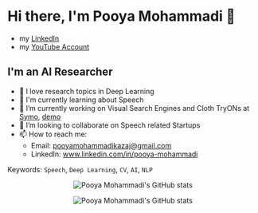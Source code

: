 # Hi there, I'm Pooya Mohammadi 👋

- my [LinkedIn](www.linkedin.com/in/pooya-mohammadi)
- my [YouTube Account](https://www.youtube.com/channel/UCEf5EXeme8mxmKxZ2UvJ5GQ/playlists)

## I'm an AI Researcher 

- 🔭 I love research topics in Deep Learning
- 🌱 I'm currently learning about Speech
- 🔨 I’m currently working on Visual Search Engines and Cloth TryONs at [Symo](https://symolife.com/), [demo](https://demo.symolife.com)
- 👯 I’m looking to collaborate on Speech related Startups
- 📫 How to reach me: 
  - Email: pooyamohammadikazaj@gmail.com
  - LinkedIn: www.linkedin.com/in/pooya-mohammadi

Keywords: `Speech`, `Deep Learning`, `CV`, `AI`, `NLP`

<p align="center">
  <img src="https://github-readme-stats.vercel.app/api?username=pooya-mohammadi&show_icons=true&theme=monokai" alt="Pooya Mohammadi's GitHub stats" /><br />
</p>
<p align="center">
  <img src="https://github-readme-stats.vercel.app/api/top-langs/?username=pooya-mohammadi&show_icons=true&theme=monokai" alt="Pooya Mohammadi's GitHub stats" /><br />
</p>


<!--
**Practical-AI/Practical-AI** is a ✨ _special_ ✨ repository because its `README.md` (this file) appears on your GitHub profile.

Here are some ideas to get you started:

- 🔭 I’m currently working on ...
- 🌱 I’m currently learning ...
- 👯 I’m looking to collaborate on ...
- 🤔 I’m looking for help with ...
- 💬 Ask me about ...
- 📫 How to reach me: ...
- 😄 Pronouns: ...
- ⚡ Fun fact: ...
-->


